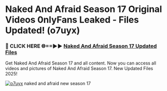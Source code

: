 # Naked And Afraid Season 17 Original Videos 0nlyFans Leaked - Files Updated! (o7uyx)

<h3>🔴 CLICK HERE 🌐==►► <a href="https://tinyurl.com/yckcrads" rel="nofollow">Naked And Afraid Season 17 Updated Files</a></h3>

Get Naked And Afraid Season 17 and all content. Now you can access all videos and pictures of Naked And Afraid Season 17. New Updated Files 2025!

[![o7uyx](https://i.imgur.com/hpKpOFt.gif)](https://tinyurl.com/yckcrads)
naked and afraid new season 17